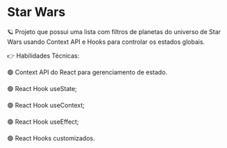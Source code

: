 # Star Wars

:ringed_planet: Projeto que possui uma lista com filtros de planetas do universo de Star Wars usando Context API e Hooks para controlar os estados globais.  

:point_right: Habilidades Técnicas:    

:green_circle: Context API do React para gerenciamento de estado.  

:green_circle: React Hook useState;  

:green_circle: React Hook useContext;  

:green_circle: React Hook useEffect;  

:green_circle: React Hooks customizados.
